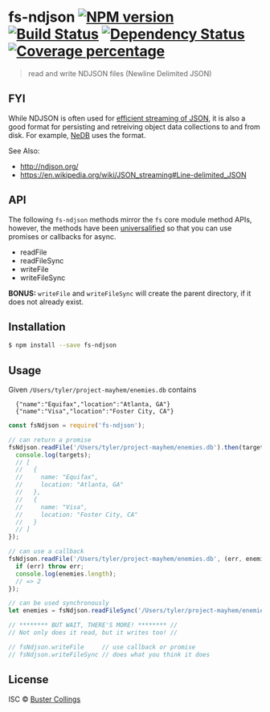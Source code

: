 # fs-ndjson [![NPM version][npm-image]][npm-url] [![Build Status][travis-image]][travis-url] [![Dependency Status][daviddm-image]][daviddm-url] [![Coverage percentage][coveralls-image]][coveralls-url]

> read and write NDJSON files (Newline Delimited JSON)

## FYI

While NDJSON is often used for [efficient streaming of JSON](https://www.npmjs.com/package/ndjson), it is also a good format for persisting and retreiving object data collections to and from disk. For example, [NeDB](https://github.com/louischatriot/nedb) uses the format.

See Also:

* http://ndjson.org/
* https://en.wikipedia.org/wiki/JSON_streaming#Line-delimited_JSON

## API

The following `fs-ndjson` methods mirror the `fs` core module method APIs, however, the methods have been [universalified](https://github.com/RyanZim/universalify) so that you can use promises or callbacks for async.

* readFile
* readFileSync
* writeFile
* writeFileSync

**BONUS:** `writeFile` and `writeFileSync` will create the parent directory, if it does not already exist.

## Installation

```sh
$ npm install --save fs-ndjson
```

## Usage

Given `/Users/tyler/project-mayhem/enemies.db` contains

```
  {"name":"Equifax","location":"Atlanta, GA"}
  {"name":"Visa","location":"Foster City, CA"}
```

```js
const fsNdjson = require('fs-ndjson');

// can return a promise
fsNdjson.readFile('/Users/tyler/project-mayhem/enemies.db').then(targets => {
  console.log(targets);
  // [
  //   {
  //     name: "Equifax",
  //     location: "Atlanta, GA"
  //   },
  //   {
  //     name: "Visa",
  //     location: "Foster City, CA"
  //   }
  // ]
});

// can use a callback
fsNdjson.readFile('/Users/tyler/project-mayhem/enemies.db', (err, enemies) => {
  if (err) throw err;
  console.log(enemies.length);
  // => 2
});

// can be used synchronously
let enemies = fsNdjson.readFileSync('/Users/tyler/project-mayhem/enemies.db');

// ******** BUT WAIT, THERE'S MORE! ******** //
// Not only does it read, but it writes too! //

// fsNdjson.writeFile     // use callback or promise
// fsNdjson.writeFileSync // does what you think it does
```

## License

ISC © [Buster Collings](https://about.me/buster)

[npm-image]: https://badge.fury.io/js/fs-ndjson.svg
[npm-url]: https://npmjs.org/package/fs-ndjson
[travis-image]: https://travis-ci.org/busterc/fs-ndjson.svg?branch=master
[travis-url]: https://travis-ci.org/busterc/fs-ndjson
[daviddm-image]: https://david-dm.org/busterc/fs-ndjson.svg?theme=shields.io
[daviddm-url]: https://david-dm.org/busterc/fs-ndjson
[coveralls-image]: https://coveralls.io/repos/busterc/fs-ndjson/badge.svg
[coveralls-url]: https://coveralls.io/r/busterc/fs-ndjson
